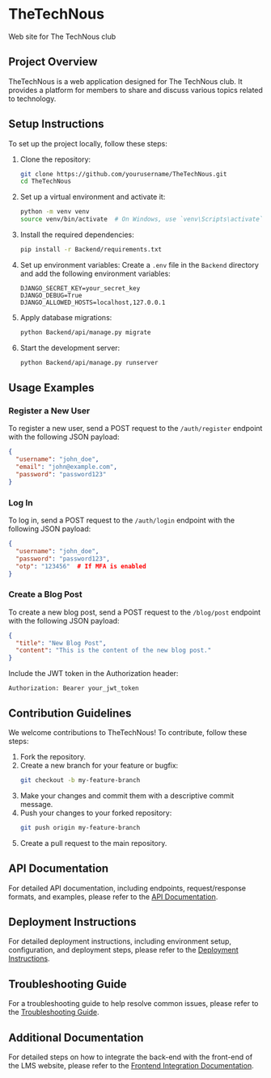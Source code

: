 # TheTechNous
Web site for The TechNous club

## Project Overview

TheTechNous is a web application designed for The TechNous club. It provides a platform for members to share and discuss various topics related to technology.

## Setup Instructions

To set up the project locally, follow these steps:

1. Clone the repository:
   ```bash
   git clone https://github.com/yourusername/TheTechNous.git
   cd TheTechNous
   ```

2. Set up a virtual environment and activate it:
   ```bash
   python -m venv venv
   source venv/bin/activate  # On Windows, use `venv\Scripts\activate`
   ```

3. Install the required dependencies:
   ```bash
   pip install -r Backend/requirements.txt
   ```

4. Set up environment variables:
   Create a `.env` file in the `Backend` directory and add the following environment variables:
   ```env
   DJANGO_SECRET_KEY=your_secret_key
   DJANGO_DEBUG=True
   DJANGO_ALLOWED_HOSTS=localhost,127.0.0.1
   ```

5. Apply database migrations:
   ```bash
   python Backend/api/manage.py migrate
   ```

6. Start the development server:
   ```bash
   python Backend/api/manage.py runserver
   ```

## Usage Examples

### Register a New User
To register a new user, send a POST request to the `/auth/register` endpoint with the following JSON payload:
```json
{
  "username": "john_doe",
  "email": "john@example.com",
  "password": "password123"
}
```

### Log In
To log in, send a POST request to the `/auth/login` endpoint with the following JSON payload:
```json
{
  "username": "john_doe",
  "password": "password123",
  "otp": "123456"  # If MFA is enabled
}
```

### Create a Blog Post
To create a new blog post, send a POST request to the `/blog/post` endpoint with the following JSON payload:
```json
{
  "title": "New Blog Post",
  "content": "This is the content of the new blog post."
}
```
Include the JWT token in the Authorization header:
```http
Authorization: Bearer your_jwt_token
```

## Contribution Guidelines

We welcome contributions to TheTechNous! To contribute, follow these steps:

1. Fork the repository.
2. Create a new branch for your feature or bugfix:
   ```bash
   git checkout -b my-feature-branch
   ```
3. Make your changes and commit them with a descriptive commit message.
4. Push your changes to your forked repository:
   ```bash
   git push origin my-feature-branch
   ```
5. Create a pull request to the main repository.

## API Documentation

For detailed API documentation, including endpoints, request/response formats, and examples, please refer to the [API Documentation](Backend/documentation/api_documentation.md).

## Deployment Instructions

For detailed deployment instructions, including environment setup, configuration, and deployment steps, please refer to the [Deployment Instructions](Backend/documentation/deployment_instructions.md).

## Troubleshooting Guide

For a troubleshooting guide to help resolve common issues, please refer to the [Troubleshooting Guide](Backend/documentation/troubleshooting_guide.md).

## Additional Documentation

For detailed steps on how to integrate the back-end with the front-end of the LMS website, please refer to the [Frontend Integration Documentation](Backend/documentation/frontend_integration.md).
